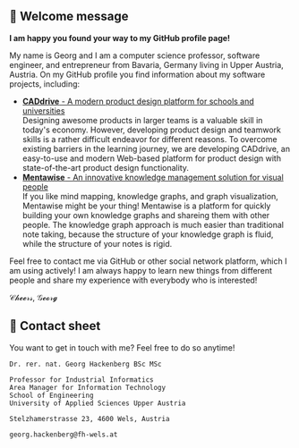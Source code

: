 ## 👋 Welcome message

**I am happy you found your way to my GitHub profile page!**

My name is Georg and I am a computer science professor, software engineer, and entrepreneur from Bavaria, Germany living in Upper Austria, Austria. On my GitHub profile you find information about my software projects, including:

* [**CADdrive** - A modern product design platform for schools and universities](https://caddrive.org)<br/>Designing awesome products in larger teams is a valuable skill in today's economy. However, developing product design and teamwork skills is a rather difficult endeavor for different reasons. To overcome existing barriers in the learning journey, we are developing CADdrive, an easy-to-use and modern Web-based platform for product design with state-of-the-art product design functionality.
* [**Mentawise** - An innovative knowledge management solution for visual people](https://mentawise.com)<br/>If you like mind mapping, knowledge graphs, and graph visualization, Mentawise might be your thing! Mentawise is a platform for quickly building your own knowledge graphs and shareing them with other people. The knowledge graph approach is much easier than traditional note taking, because the structure of your knowledge graph is fluid, while the structure of your notes is rigid.

Feel free to contact me via GitHub or other social network platform, which I am using actively! I am always happy to learn new things from different people and share my experience with everybody who is interested!

𝒞𝒽𝓮𝓮𝓇𝓈, 𝒢𝓮𝓸𝓇𝓰

## 📝 Contact sheet

You want to get in touch with me? Feel free to do so anytime!

```
Dr. rer. nat. Georg Hackenberg BSc MSc

Professor for Industrial Informatics
Area Manager for Information Technology
School of Engineering
University of Applied Sciences Upper Austria

Stelzhamerstrasse 23, 4600 Wels, Austria

georg.hackenberg@fh-wels.at
```
